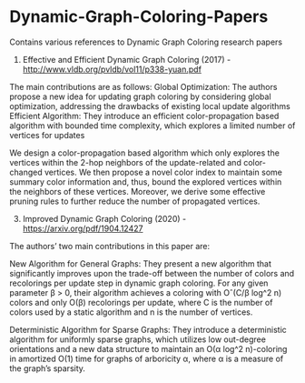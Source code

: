 # Dynamic-Graph-Coloring-Papers
Contains various references to Dynamic Graph Coloring research papers

1. Effective and Efficient Dynamic Graph Coloring (2017) - http://www.vldb.org/pvldb/vol11/p338-yuan.pdf

The main contributions are as follows:
Global Optimization: The authors propose a new idea for updating graph coloring by considering global optimization, addressing the drawbacks of existing local update algorithms
Efficient Algorithm: They introduce an efficient color-propagation based algorithm with bounded time complexity, which explores a limited number of vertices for updates

 We design a color-propagation based algorithm which only explores the vertices within the 2-hop neighbors of the update-related and color-changed vertices. We then propose a novel color index to maintain some summary color information and, thus, bound the explored vertices within the neighbors of these vertices. Moreover, we derive some effective pruning rules to further reduce the number of propagated vertices.

3. Improved Dynamic Graph Coloring (2020) - https://arxiv.org/pdf/1904.12427

The authors’ two main contributions in this paper are:

New Algorithm for General Graphs: They present a new algorithm that significantly improves upon the trade-off between the number of colors and recolorings per update step in dynamic graph coloring. For any given parameter β > 0, their algorithm achieves a coloring with Oˆ(C/β log^2 n) colors and only O(β) recolorings per update, where C is the number of colors used by a static algorithm and n is the number of vertices.

Deterministic Algorithm for Sparse Graphs: They introduce a deterministic algorithm for uniformly sparse graphs, which utilizes low out-degree orientations and a new data structure to maintain an O(α log^2 n)-coloring in amortized O(1) time for graphs of arboricity α, where α is a measure of the graph’s sparsity.
